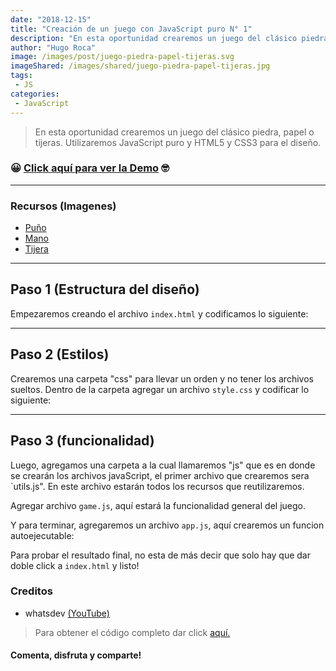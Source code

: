 ```yaml
---
date: "2018-12-15"
title: "Creación de un juego con JavaScript puro N° 1"
description: "En esta oportunidad crearemos un juego del clásico piedra, papel o tijeras. Utilizaremos JavaScript puro y HTML5 y CSS3 para el diseño."
author: "Hugo Roca"
image: /images/post/juego-piedra-papel-tijeras.svg
imageShared: /images/shared/juego-piedra-papel-tijeras.jpg
tags:
 - JS
categories:
 - JavaScript
---
```

> En esta oportunidad crearemos un juego del clásico piedra, papel o tijeras. Utilizaremos JavaScript puro y HTML5 y CSS3 para el diseño.

### &#128512; [Click aquí para ver la Demo](https://hugoroca.github.io/game-n1/index.html) &#129299;

----
### Recursos (Imagenes)
- [Puño](https://www.significadoemojis.es/img/emojis-es/puno-alto-whatsapp-270A.png)
- [Mano](https://www.significadoemojis.es/img/emojis-es/mano-levantada-whatsapp-270B.png)
- [Tijera](https://www.significadoemojis.es/img/emojis-es/mano-victoria-whatsapp-270C.png)

----

## Paso 1 (Estructura del diseño)
Empezaremos creando el archivo `index.html` y codificamos lo siguiente:
<script src="https://gist.github.com/HugoRoca/fe41000f0b4c632a504660fb8c026be7.js"></script>

----
## Paso 2 (Estilos)
Crearemos una carpeta "css" para llevar un orden y no tener los archivos sueltos. Dentro de la carpeta agregar un archivo `style.css` y codificar lo siguiente:
<script src="https://gist.github.com/HugoRoca/e6a806ce99d15889c20ac9f5919876f5.js"></script>

----
## Paso 3 (funcionalidad)
Luego, agregamos una carpeta a la cual llamaremos "js" que es en donde se crearán los archivos javaScript, el primer archivo que crearemos sera `utils.js". En este archivo estarán todos los recursos que reutilizaremos.
<script src="https://gist.github.com/HugoRoca/fb8f1ebf90cc501fe9ffaf3bcae97086.js"></script>

Agregar archivo `game.js`, aquí estará la funcionalidad general del juego.
<script src="https://gist.github.com/HugoRoca/0b59031305017d28929096716b66e95f.js"></script>

Y para terminar, agregaremos un archivo `app.js`, aquí crearemos un funcion autoejecutable:
<script src="https://gist.github.com/HugoRoca/400e23f5de176ef6099794d884eb0601.js"></script>

Para probar el resultado final, no esta de más decir que solo hay que dar doble click a `index.html` y listo!

### Creditos 
- whatsdev [(YouTube)](https://www.youtube.com/channel/UC0tRdbXVDbhaRvZPKsRgmxg)

> Para obtener el código completo dar click [aquí.](https://github.com/PORTAFOLIO-PROYECTOS/JAVASCRIPT-GAME-ROCK-PAPER-SCISSORS/archive/master.zip)

#### Comenta, disfruta y comparte! 